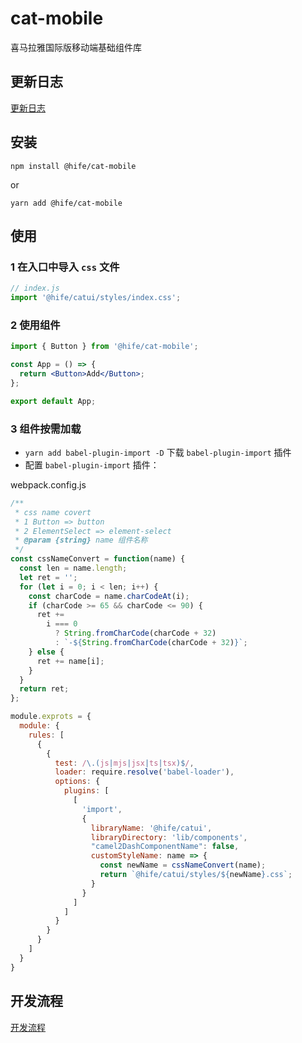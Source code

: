 # cat-mobile

喜马拉雅国际版移动端基础组件库


## 更新日志

[更新日志](./changelog.md)

## 安装

```shell
npm install @hife/cat-mobile
```

or

```shell
yarn add @hife/cat-mobile
```

## 使用

### 1 在入口中导入 `css` 文件

```js
// index.js
import '@hife/catui/styles/index.css';
```

### 2 使用组件

```jsx
import { Button } from '@hife/cat-mobile';

const App = () => {
  return <Button>Add</Button>;
};

export default App;
```

### 3 组件按需加载

- `yarn add babel-plugin-import -D` 下载 `babel-plugin-import` 插件
- 配置 `babel-plugin-import` 插件：

webpack.config.js

```js
/**
 * css name covert
 * 1 Button => button
 * 2 ElementSelect => element-select
 * @param {string} name 组件名称
 */
const cssNameConvert = function(name) {
  const len = name.length;
  let ret = '';
  for (let i = 0; i < len; i++) {
    const charCode = name.charCodeAt(i);
    if (charCode >= 65 && charCode <= 90) {
      ret +=
        i === 0
          ? String.fromCharCode(charCode + 32)
          : `-${String.fromCharCode(charCode + 32)}`;
    } else {
      ret += name[i];
    }
  }
  return ret;
};

module.exprots = {
  module: {
    rules: [
      {
        {
          test: /\.(js|mjs|jsx|ts|tsx)$/,
          loader: require.resolve('babel-loader'),
          options: {
            plugins: [
              [
                'import',
                {
                  libraryName: '@hife/catui',
                  libraryDirectory: 'lib/components',
                  "camel2DashComponentName": false,
                  customStyleName: name => {
                    const newName = cssNameConvert(name);
                    return `@hife/catui/styles/${newName}.css`;
                  }
                }
              ]
            ]
          }
        }
      }
    ]
  }
}
```

## 开发流程

[开发流程](./docs/开发流程.md)
